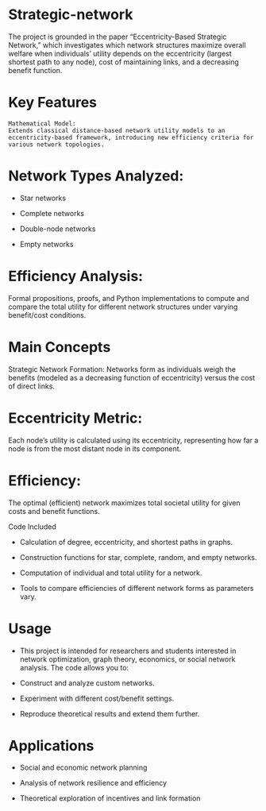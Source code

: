 # Strategic-network
The project is grounded in the paper “Eccentricity-Based Strategic Network,” which investigates which network structures maximize overall welfare when individuals’ utility depends on the eccentricity (largest shortest path to any node), cost of maintaining links, and a decreasing benefit function.

# Key Features
    Mathematical Model:
    Extends classical distance-based network utility models to an eccentricity-based framework, introducing new efficiency criteria for various network topologies.

# Network Types Analyzed:

- Star networks

- Complete networks

- Double-node networks

- Empty networks

# Efficiency Analysis:
Formal propositions, proofs, and Python implementations to compute and compare the total utility for different network structures under varying benefit/cost conditions.

# Main Concepts
Strategic Network Formation:
Networks form as individuals weigh the benefits (modeled as a decreasing function of eccentricity) versus the cost of direct links.

# Eccentricity Metric:
Each node’s utility is calculated using its eccentricity, representing how far a node is from the most distant node in its component.

# Efficiency:
The optimal (efficient) network maximizes total societal utility for given costs and benefit functions.

Code Included
- Calculation of degree, eccentricity, and shortest paths in graphs.

- Construction functions for star, complete, random, and empty networks.

- Computation of individual and total utility for a network.

- Tools to compare efficiencies of different network forms as parameters vary.

# Usage
- This project is intended for researchers and students interested in network optimization, graph theory, economics, or social network analysis. The code allows you to:

- Construct and analyze custom networks.

- Experiment with different cost/benefit settings.

- Reproduce theoretical results and extend them further.

# Applications
- Social and economic network planning

- Analysis of network resilience and efficiency

- Theoretical exploration of incentives and link formation 
